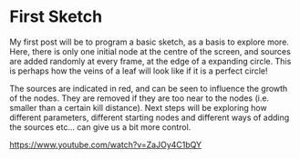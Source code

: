 # First Sketch

My first post will be to program a basic sketch, as a basis to explore more. Here, there is only one initial node at the centre of the screen, and sources are added randomly at every frame, at the edge of a expanding circle. This is perhaps how the veins of a leaf will look like if it is a perfect circle!

The sources are indicated in red, and can be seen to influence the growth of the nodes. They are removed if they are too near to the nodes (i.e. smaller than a certain kill distance). Next steps will be exploring how different parameters, different starting nodes and different ways of adding the sources etc... can give us a bit more control.

https://www.youtube.com/watch?v=ZaJOy4C1bQY